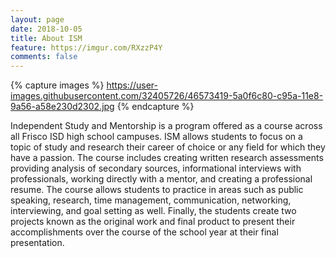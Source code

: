 ```yaml
---
layout: page
date: 2018-10-05
title: About ISM
feature: https://imgur.com/RXzzP4Y
comments: false
---
```


{% capture images %}
    https://user-images.githubusercontent.com/32405726/46573419-5a0f6c80-c95a-11e8-9a56-a58e230d2302.jpg
{% endcapture %}

Independent Study and Mentorship is a program offered as a course across all Frisco ISD high school campuses. ISM allows students to focus on a topic of study and research their career of choice or any field for which they have a passion. The course includes creating written research assessments providing analysis of secondary sources, informational interviews with professionals, working directly with a mentor, and creating a professional resume. The course allows students to practice in areas such as public speaking, research, time management, communication, networking, interviewing, and goal setting as well. Finally, the students create two projects known as the original work and final product to present their accomplishments over the course of the school year at their final presentation.  

